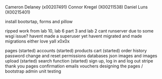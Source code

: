Cameron Delaney (x00207491)
Connor Kregel (X00211538)
Daniel Luns (X00215401)

install bootsrtap, forms and pillow 

ripped work from lab 10, lab 6 part 3 and lab 2
cant runserver due to some wsgi issue?
havent made a superuser yet
havent migrated and made migrations either
love yall x0x0x

pages (started)
accounts (started)
products
cart (started)
order history 
password change and reset
permissions
databases
json
images and images upload (started)
search function (started)
sign up, log in and log out
stripe
thank you pages
confirmation emails
vouchers 
designing the pages / bootstrap
admin
unit testing
